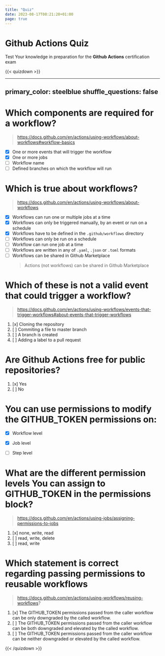 ```yaml
---
title: "Quiz"
date: 2023-08-17T08:21:20+01:00
page: true
---
```


# Github Actions Quiz

Test Your knowledge in preparation for the **Github Actions** certification exam



{{< quizdown >}}

---
primary_color: steelblue
shuffle_questions: false
---
# Which components are required for a workflow?
> https://docs.github.com/en/actions/using-workflows/about-workflows#workflow-basics
- [x] One or more events that will trigger the workflow
- [x] One or more jobs
- [ ] Workflow name
- [ ] Defined branches on which the workflow will run

# Which is true about workflows?
> https://docs.github.com/en/actions/using-workflows/about-workflows
- [x] Workflows can run one or multiple jobs at a time
- [x] Workflows can only be triggered manually, by an event or run on a schedule
- [x] Workflows have to be defined in the `.github/workflows` directory
- [ ] Workflows can only be run on a schedule
- [ ] Workflow can run one job at a time
- [ ] Workflows are written in any of `.yaml`, `.json` or `.toml` formats
- [ ] Workflows can be shared in Github Marketplace
  > Actions (not workflows) can be shared in Github Marketplace

# Which of these is not a valid event that could trigger a workflow?
> https://docs.github.com/en/actions/using-workflows/events-that-trigger-workflows#about-events-that-trigger-workflows
1. [x] Cloning the repository
1. [ ] Commiting a file to master branch
1. [ ] A branch is created
1. [ ] Adding a label to a pull request


# Are Github Actions free for public repositories?
1. [x] Yes
1. [ ] No


# You can use **permissions** to modify the GITHUB_TOKEN permissions on:

- [x] Workflow level
- [x] Job level
- [ ] Step level


# What are the different permission levels You can assign to GITHUB_TOKEN in the permissions block?

> https://docs.github.com/en/actions/using-jobs/assigning-permissions-to-jobs

1. [x] none, write, read
1. [ ] read, write, delete
1. [ ] read, write

# Which statement is correct regarding passing permissions to reusable workflows

> https://docs.github.com/en/actions/using-workflows/reusing-workflows?

1. [x] The GITHUB_TOKEN permissions passed from the caller workflow can be only downgraded by the called workflow.
1. [ ] The GITHUB_TOKEN permissions passed from the caller workflow can be both downgraded and elevated by the called workflow.
1. [ ] The GITHUB_TOKEN permissions passed from the caller workflow can be neither downgraded or elevated by the called workflow.


{{< /quizdown >}}
